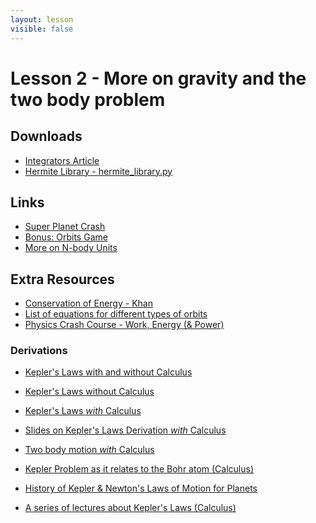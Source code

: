 ```yaml
---
layout: lesson
visible: false
---
```


# Lesson 2 - More on gravity and the two body problem

## Downloads

* [Integrators Article](downloads/integrators.pdf)
* [Hermite Library - hermite_library.py](hermite_library.py)

## Links

* [Super Planet Crash](http://www.stefanom.org/spc/)
* [Bonus: Orbits Game](http://save-point.herokuapp.com/dashboard/users.php)
* [More on N-body Units](http://www.manybody.org/modest/heggie_split.pdf)

## Extra Resources

* [Conservation of Energy - Khan](https://www.khanacademy.org/science/physics/work-and-energy/work-and-energy-tutorial/v/conservation-of-energy)
* [List of equations for different types of orbits](http://www.bogan.ca/orbits/kepler/orbteqtn.html)
* [Physics Crash Course - Work, Energy (& Power)](https://www.youtube.com/watch?v=w4QFJb9a8vo)

### Derivations

* [Kepler's Laws with and without Calculus](https://arxiv.org/pdf/1803.06770.pdf)
* [Kepler's Laws without Calculus](https://arxiv.org/pdf/0812.2755.pdf)
* [Kepler's Laws *with* Calculus](https://www.math.ksu.edu/~dbski/writings/planetary.pdf)
* [Slides on Kepler's Laws Derivation *with* Calculus](https://www.uu.edu/dept/math/SeniorPapers/09-10/DavisEmily.pdf)
* [Two body motion *with* Calculus](http://web.physics.ucsb.edu/~fratus/phys103/LN/TBP.pdf)

* [Kepler Problem as it relates to the Bohr atom (Calculus)](http://web.mit.edu/8.01t/www/materials/modules/guide17.pdf)
* [History of Kepler & Newton's Laws of Motion for Planets](https://www.khanacademy.org/partner-content/nasa/measuringuniverse/orbital-mechanics/a/keplers-first-law)
* [A series of lectures about Kepler's Laws (Calculus)](https://www.youtube.com/watch?v=mRbDmvvALQA)

<!--### Python libraries

These should be moved to the directory that contains your jupyter notebooks.

* A library for use in plotting the 2-body analytical solution: [analytical_solution_library.py](analytical_solution_library.py)-->
